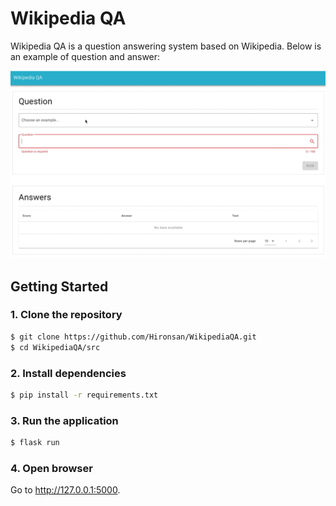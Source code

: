 # Wikipedia QA

Wikipedia QA is a question answering system based on Wikipedia. Below is an example of question and answer:

![An example of Wikipedia QA](./docs/example.gif)

<!--
## System architecture

![System architecture](./docs/architecture.png)
-->

## Getting Started

### 1. Clone the repository

```bash
$ git clone https://github.com/Hironsan/WikipediaQA.git
$ cd WikipediaQA/src
```

### 2. Install dependencies

```bash
$ pip install -r requirements.txt
```

### 3. Run the application

```bash
$ flask run
```

### 4. Open browser

Go to <http://127.0.0.1:5000>.

